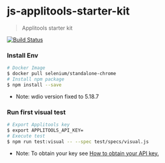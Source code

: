 # js-applitools-starter-kit
> Applitools starter kit

[![Build Status](https://travis-ci.com/jerseysu/js-applitools-starter-kit.svg?branch=master)](https://travis-ci.com/jerseysu/js-applitools-starter-kit.svg?branch=master)

### Install Env
```sh
# Docker Image
$ docker pull selenium/standalone-chrome
# Install npm package
$ npm install --save
```
* Note: wdio version fixed to 5.18.7

### Run first visual test

```sh
# Export Applitools key
$ export APPLITOOLS_API_KEY=
# Execute test
$ npm run test:visual -- --spec test/specs/visual.js
```

* Note: To obtain your key see [How to obtain your API key.](https://applitools.com/docs/topics/overview/obtain-api-key.html)
